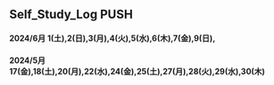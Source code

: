 ## Self_Study_Log PUSH

#### 2024/6月 1(土),2(日),3(月),4(火),5(水),6(木),7(金),9(日),
#### 2024/5月 17(金),18(土),20(月),22(水),24(金),25(土),27(月),28(火),29(水),30(木)
